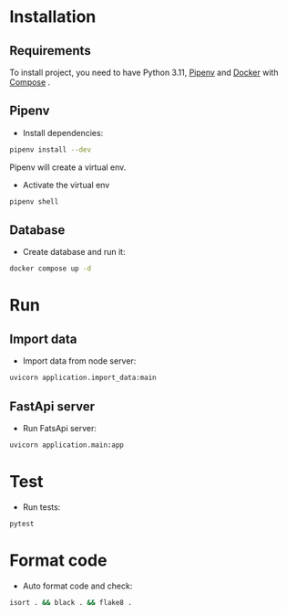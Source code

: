 # Installation

## Requirements

To install project, you need to have Python 3.11, [Pipenv](https://pipenv.pypa.io/en/latest/install/) and [Docker](https://docs.docker.com/desktop/install/linux-install/) with [Compose](https://docs.docker.com/compose/install/) .


## Pipenv

* Install dependencies:

```bash
pipenv install --dev
```

Pipenv will create a virtual env.

* Activate the virtual env

```bash
pipenv shell
```

## Database

* Create database and run it:

```bash
docker compose up -d
```

# Run

## Import data

* Import data from node server:

```bash
uvicorn application.import_data:main
```

## FastApi server

* Run FatsApi server:

```bash
uvicorn application.main:app
```

# Test

* Run tests:

```bash
pytest
```

# Format code

* Auto format code and check:

```bash
isort . && black . && flake8 .
```